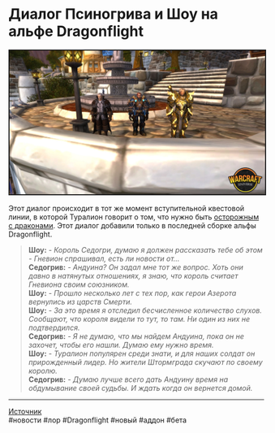# Диалог Псиногрива и Шоу на альфе Dragonflight

<center>
<img src=https://raw.githubusercontent.com/MagicalCow/TrinkIT-News/main/Assets/WH327867/WH327867-01.jpg float=center border=2>
</center>  

Этот диалог происходит в тот же момент вступительной квестовой линии, в которой Туралион говорит о том, что нужно быть [осторожным с драконами](https://www.wowhead.com/news/turalyon-and-stormwind-guards-react-to-dracthyr-presence-in-dragonflight-327754). Этот диалог добавили только в последней сборке альфы Dragonflight.

> **Шоу:** *- Король Седогри, думаю я должен рассказать тебе об этом - Гневион спрашивал, есть ли новости от...*  
> **Седогрив:** *- Андуина? Он задал мне тот же вопрос. Хоть они давно в натянутых отношениях, я знаю, что король считает Гневиона своим союзником.*  
> **Шоу:** *- Прошло несколько лет с тех пор, как герои Азерота вернулись из царств Смерти.*  
> **Шоу:** *- За это время я отследил бесчисленное количество слухов. Сообщают, что короля видели то тут, то там. Ни один из них не подтвердился.*  
> **Седогрив:** *- Я не думаю, что мы найдем Андуина, пока он не захочет, чтобы его нашли. Думаю ему нужно время.*  
> **Шоу:** *- Туралион популярен среди знати, и для наших солдат он прирожденный лидер. Но жители Штормграда скучают по своему королю.*  
> **Седогрив:** *- Думаю лучше всего дать Андуину время на обдумывание своей судьбы. И ждать когда он вернется домой.*  

---
[Источник](https://www.wowhead.com/news/327867)  
#новости #лор #Dragonflight #новый #аддон #бета